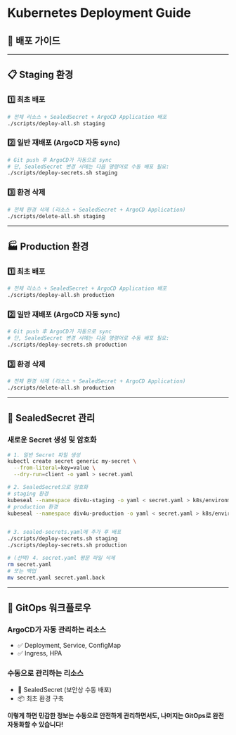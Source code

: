 # Kubernetes Deployment Guide

## 🚀 배포 가이드

---

## 📋 Staging 환경

### 1️⃣ 최초 배포
```bash
# 전체 리소스 + SealedSecret + ArgoCD Application 배포
./scripts/deploy-all.sh staging
```

### 2️⃣ 일반 재배포 (ArgoCD 자동 sync)
```bash
# Git push 후 ArgoCD가 자동으로 sync
# 단, SealedSecret 변경 시에는 다음 명령어로 수동 배포 필요:
./scripts/deploy-secrets.sh staging
```

### 3️⃣ 환경 삭제
```bash
# 전체 환경 삭제 (리소스 + SealedSecret + ArgoCD Application)
./scripts/delete-all.sh staging
```

---

## 🏭 Production 환경

### 1️⃣ 최초 배포
```bash
# 전체 리소스 + SealedSecret + ArgoCD Application 배포
./scripts/deploy-all.sh production
```

### 2️⃣ 일반 재배포 (ArgoCD 자동 sync)
```bash
# Git push 후 ArgoCD가 자동으로 sync
# 단, SealedSecret 변경 시에는 다음 명령어로 수동 배포 필요:
./scripts/deploy-secrets.sh production
```

### 3️⃣ 환경 삭제
```bash
# 전체 환경 삭제 (리소스 + SealedSecret + ArgoCD Application)
./scripts/delete-all.sh production
```

---

## 🔐 SealedSecret 관리

### 새로운 Secret 생성 및 암호화
```bash
# 1. 일반 Secret 파일 생성
kubectl create secret generic my-secret \
  --from-literal=key=value \
  --dry-run=client -o yaml > secret.yaml

# 2. SealedSecret으로 암호화 
# staging 환경
kubeseal --namespace div4u-staging -o yaml < secret.yaml > k8s/environments/staging/sealed-secret.yaml
# production 환경
kubeseal --namespace div4u-production -o yaml < secret.yaml > k8s/environments/production/sealed-secret.yaml


# 3. sealed-secrets.yaml에 추가 후 배포
./scripts/deploy-secrets.sh staging
./scripts/deploy-secrets.sh production

# (선택) 4. secret.yaml 평문 파일 삭제
rm secret.yaml
# 또는 백업
mv secret.yaml secret.yaml.back
```

---

## 🔄 GitOps 워크플로우

### ArgoCD가 자동 관리하는 리소스
- ✅ Deployment, Service, ConfigMap
- ✅ Ingress, HPA

### 수동으로 관리하는 리소스
- 🔐 SealedSecret (보안상 수동 배포)
- 📦 최초 환경 구축

**이렇게 하면 민감한 정보는 수동으로 안전하게 관리하면서도, 나머지는 GitOps로 완전 자동화할 수 있습니다!**
